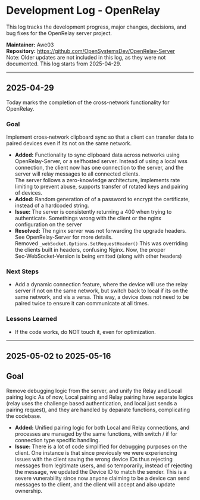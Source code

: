 # Development Log - OpenRelay

This log tracks the development progress, major changes, decisions, and bug fixes for the OpenRelay server project.

**Maintainer:** Awe03  
**Repository:** https://github.com/OpenSystemsDev/OpenRelay-Server  
Note: Older updates are not included in this log, as they were not documented. This log starts from 2025-04-29.

---

## 2025-04-29

Today marks the completion of the cross-network functionality for OpenRelay.

### Goal  
Implement cross‑network clipboard sync so that a client can transfer data to paired devices even if its not on the same network.

*   **Added:**  Functionality to sync clipboard data across networks using OpenRelay-Server, or a selfhosted server.
Instead of using a local wss connection, the client now has one connection to the server, and the server will relay messages to all connected clients.  
The server follows a zero-knowledge architecture, implements rate limiting to prevent abuse, supports transfer of rotated keys and pairing of devices.
*   **Added:**  Random generation of of a password to encrypt the certificate, instead of a hardcoded string.
*   **Issue:**  The server is consistently returning a 400 when trying to authenticate. Somethings wrong with the client or the nginx configuration on the server
*   **Resolved:**  The nginx server was not forwarding the upgrade headers. See OpenRelay-Server for more details.  
Removed `_webSocket.Options.SetRequestHeader()` This was overriding the clients built in headers, confusing Nginx. Now, the proper Sec‑WebSocket‑Version is being emitted (along with other headers)

### Next Steps  
- Add a dynamic connection feature, where the device will use the relay server if not on the same network, but switch back to local if its on the same network, and vis a versa. This way, a device does not need to be paired twice to ensure it can communicate at all times.

### Lessons Learned  
- If the code works, do NOT touch it, even for optimization.
---

## 2025-05-02 to 2025-05-16

## Goal
Remove debugging logic from the server, and unify the Relay and Local pairing logic
As of now, Local pairing and Relay pairing have separate logics (relay uses the challenge based authentication, and local just sends a pairing request), and they are handled by deparate functions, complicating the codebase.

*   **Added:**  Unified pairing logic for both Local and Relay connections, and processes are managed by the same functions, with switch / if for connection type specific handling.
*   **Issue:**  There is a lot of code simplified for debugging purposes on the client. One instance is that since previously we were experiencing issues with the client saving the wrong device IDs thus rejecting messages from legitimate users, and so temporarily, instead of rejecting the message, we updated the Device ID to match the sender. This is a severe vunerability since now anyone claiming to be a device can send messages to the client, and the client will accept and also update ownership.